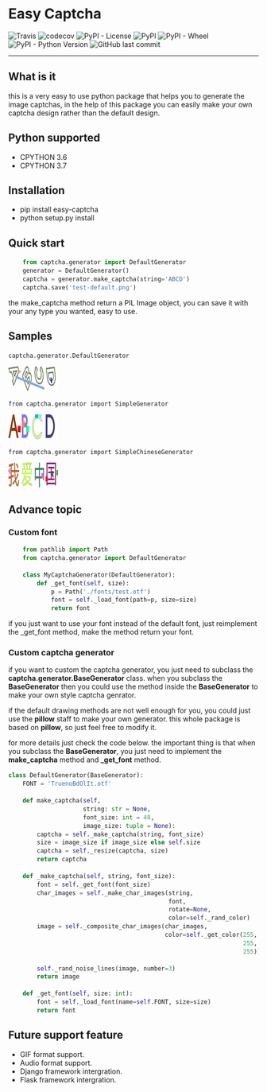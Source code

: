 # Easy Captcha

![Travis](https://img.shields.io/travis/youngershen/easy-captcha.svg)
![codecov](https://codecov.io/gh/youngershen/django-easy-validator/branch/master/graph/badge.svg)
![PyPI - License](https://img.shields.io/pypi/l/easy-captcha.svg)
![PyPI](https://img.shields.io/pypi/v/easy-captcha.svg)
![PyPI - Wheel](https://img.shields.io/pypi/wheel/easy-captcha.svg)
![PyPI - Python Version](https://img.shields.io/pypi/pyversions/easy-captcha.svg)
![GitHub last commit](https://img.shields.io/github/last-commit/youngershen/easy-captcha.svg)

------

## What is it

this is a very easy to use python package that helps you to generate the image captchas, in the help of this package you
can easily make your own captcha design rather than the default design.

## Python supported

* CPYTHON 3.6
* CPYTHON 3.7

## Installation

* pip install easy-captcha
* python setup.py install

## Quick start

```python
    from captcha.generator import DefaultGenerator
    generator = DefaultGenerator()
    captcha = generator.make_captcha(string='ABCD')
    captcha.save('test-default.png')
```

the make_captcha method return a PIL Image object, you
can save it with your any type you wanted, easy to use.

## Samples

    captcha.generator.DefaultGenerator

![Default](assets/test-default.png)

    from captcha.generator import SimpleGenerator

![Simple](assets/test-simple.png)

    from captcha.generator import SimpleChineseGenerator

![Simple](assets/test-simple-chinese.png)

## Advance topic

### Custom font

```python
    from pathlib import Path
    from captcha.generator import DefaultGenerator

    class MyCaptchaGenerator(DefaultGenerator):
        def _get_font(self, size):
            p = Path('./fonts/test.otf')
            font = self._load_font(path=p, size=size)
            return font
```

if you just want to use your font instead of the default font,
just reimplement the _get_font method, make the method return
your font.

### Custom captcha generator

if you want to custom the captcha generator, you just need to subclass the **captcha.generator.BaseGenerator** class. when
you subclass the **BaseGenerator** then you could use the method
inside the **BaseGenerator** to make your own style captcha genrator.

if the default drawing methods are not well enough for you, you
could just use the **pillow** staff to make your own generator.
this whole package is based on **pillow**, so just feel free to
modify it.

for more details just check the code below. the important thing
is that when you subclass the **BaseGenerator**, you just need
to implement the **make_captcha** method and **_get_font** method.

```python
class DefaultGenerator(BaseGenerator):
    FONT = 'TruenoBdOlIt.otf'

    def make_captcha(self,
                     string: str = None,
                     font_size: int = 48,
                     image_size: tuple = None):
        captcha = self._make_captcha(string, font_size)
        size = image_size if image_size else self.size
        captcha = self._resize(captcha, size)
        return captcha

    def _make_captcha(self, string, font_size):
        font = self._get_font(font_size)
        char_images = self._make_char_images(string,
                                             font,
                                             rotate=None,
                                             color=self._rand_color)
        image = self._composite_char_images(char_images,
                                            color=self._get_color(255,
                                                                  255,
                                                                  255))

        self._rand_noise_lines(image, number=3)
        return image

    def _get_font(self, size: int):
        font = self._load_font(name=self.FONT, size=size)
        return font
```

## Future support feature

* GIF format support.
* Audio format support.
* Django framework intergration.
* Flask framework intergration.